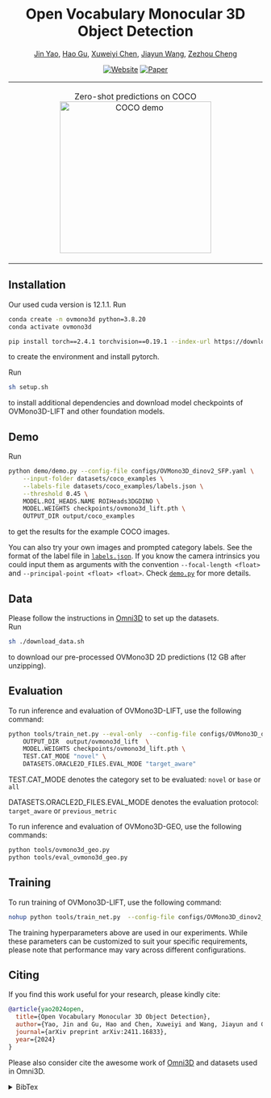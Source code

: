 <div align="center">

<!-- # OVMono3D -->

# Open Vocabulary Monocular 3D Object Detection

[Jin Yao][jy], [Hao Gu][hg], [Xuweiyi Chen][xc], [Jiayun Wang][jw], [Zezhou Cheng][zc]


[![Website](https://img.shields.io/badge/Project-Page-b361ff
)](https://uva-computer-vision-lab.github.io/ovmono3d/)
[![Paper](https://img.shields.io/badge/arXiv-PDF-b31b1b)](https://arxiv.org/pdf/2411.16833)


</div>

<table style="border-collapse: collapse; border: none;">
<tr>
	<!-- <td width="60%">
		<p align="center">
			Zero-shot (+ tracking) on <a href="https://about.facebook.com/realitylabs/projectaria">Project Aria</a> data
			<img src=".github/generalization_demo.gif" alt="Aria demo video"/ height="300">
		</p>
	</td> -->
	<td width="100%">
		<p align="center">
			Zero-shot predictions on COCO
			<img src=".github/coco.png" alt="COCO demo"/ height="300">
		</p>
	</td>
</tr>
</table>


## Installation <a name="installation"></a>
Our used cuda version is 12.1.1.
Run
```bash
conda create -n ovmono3d python=3.8.20
conda activate ovmono3d

pip install torch==2.4.1 torchvision==0.19.1 --index-url https://download.pytorch.org/whl/cu121
```
to create the environment and install pytorch.

Run
```bash
sh setup.sh
```
to install additional dependencies and download model checkpoints of OVMono3D-LIFT and other foundation models.

## Demo <a name="demo"></a>
Run
```bash
python demo/demo.py --config-file configs/OVMono3D_dinov2_SFP.yaml \
	--input-folder datasets/coco_examples \
	--labels-file datasets/coco_examples/labels.json \
	--threshold 0.45 \
	MODEL.ROI_HEADS.NAME ROIHeads3DGDINO \
	MODEL.WEIGHTS checkpoints/ovmono3d_lift.pth \
	OUTPUT_DIR output/coco_examples 
```
to get the results for the example COCO images.

You can also try your own images and prompted category labels. See the format of the label file in [`labels.json`](datasets/coco_examples/labels.json). If you know the camera intrinsics you could input them as arguments with the convention `--focal-length <float>` and `--principal-point <float> <float>`. Check [`demo.py`](demo/demo.py) for more details.


## Data <a name="data"></a>
Please follow the instructions in [Omni3D](https://github.com/facebookresearch/omni3d/blob/main/DATA.md) to set up the datasets.  
Run
```bash
sh ./download_data.sh
```
to download our pre-processed OVMono3D 2D predictions (12 GB after unzipping).  


## Evaluation <a name="evaluation"></a>


To run inference and evaluation of OVMono3D-LIFT, use the following command:
```bash
python tools/train_net.py --eval-only  --config-file configs/OVMono3D_dinov2_SFP.yaml --num-gpus 2 \
    OUTPUT_DIR  output/ovmono3d_lift  \
    MODEL.WEIGHTS checkpoints/ovmono3d_lift.pth \
    TEST.CAT_MODE "novel" \
    DATASETS.ORACLE2D_FILES.EVAL_MODE "target_aware"
```
TEST.CAT_MODE denotes the category set to be evaluated: `novel` or `base` or `all`

DATASETS.ORACLE2D_FILES.EVAL_MODE denotes the evaluation protocol: `target_aware` or `previous_metric`

To run inference and evaluation of OVMono3D-GEO, use the following commands:
```bash
python tools/ovmono3d_geo.py
python tools/eval_ovmono3d_geo.py
```


## Training <a name="training"></a>

To run training of OVMono3D-LIFT, use the following command:
```bash
nohup python tools/train_net.py  --config-file configs/OVMono3D_dinov2_SFP.yaml     --num-gpus 2     OUTPUT_DIR ../../output/ovmono3d_depth     VIS_PERIOD 10000     TEST.EVAL_PERIOD 10000    MODEL.STABILIZE 0.03     SOLVER.BASE_LR 0.012     SOLVER.CHECKPOINT_PERIOD 10000     SOLVER.IMS_PER_BATCH 16     > nohup.out 2>&1 &
```

The training hyperparameters above are used in our experiments. While these parameters can be customized to suit your specific requirements, please note that performance may vary across different configurations.


## Citing <a name="citing"></a>
If you find this work useful for your research, please kindly cite:

```BibTeX
@article{yao2024open,
  title={Open Vocabulary Monocular 3D Object Detection},
  author={Yao, Jin and Gu, Hao and Chen, Xuweiyi and Wang, Jiayun and Cheng, Zezhou},
  journal={arXiv preprint arXiv:2411.16833},
  year={2024}
}
```
Please also consider cite the awesome work of [Omni3D](https://github.com/facebookresearch/omni3d) and datasets used in Omni3D.
<details><summary>BibTex</summary>

```BibTeX
@inproceedings{brazil2023omni3d,
  author =       {Garrick Brazil and Abhinav Kumar and Julian Straub and Nikhila Ravi and Justin Johnson and Georgia Gkioxari},
  title =        {{Omni3D}: A Large Benchmark and Model for {3D} Object Detection in the Wild},
  booktitle =    {CVPR},
  address =      {Vancouver, Canada},
  month =        {June},
  year =         {2023},
  organization = {IEEE},
}
```

```BibTex
@inproceedings{Geiger2012CVPR,
  author = {Andreas Geiger and Philip Lenz and Raquel Urtasun},
  title = {Are we ready for Autonomous Driving? The KITTI Vision Benchmark Suite},
  booktitle = {CVPR},
  year = {2012}
}
``` 

```BibTex
@inproceedings{caesar2020nuscenes,
  title={nuscenes: A multimodal dataset for autonomous driving},
  author={Caesar, Holger and Bankiti, Varun and Lang, Alex H and Vora, Sourabh and Liong, Venice Erin and Xu, Qiang and Krishnan, Anush and Pan, Yu and Baldan, Giancarlo and Beijbom, Oscar},
  booktitle={CVPR},
  year={2020}
}
```

```BibTex
@inproceedings{song2015sun,
  title={Sun rgb-d: A rgb-d scene understanding benchmark suite},
  author={Song, Shuran and Lichtenberg, Samuel P and Xiao, Jianxiong},
  booktitle={CVPR},
  year={2015}
}
```

```BibTex
@inproceedings{dehghan2021arkitscenes,
  title={{ARK}itScenes - A Diverse Real-World Dataset for 3D Indoor Scene Understanding Using Mobile {RGB}-D Data},
  author={Gilad Baruch and Zhuoyuan Chen and Afshin Dehghan and Tal Dimry and Yuri Feigin and Peter Fu and Thomas Gebauer and Brandon Joffe and Daniel Kurz and Arik Schwartz and Elad Shulman},
  booktitle={NeurIPS Datasets and Benchmarks Track (Round 1)},
  year={2021},
}
```

```BibTex
@inproceedings{hypersim,
  author    = {Mike Roberts AND Jason Ramapuram AND Anurag Ranjan AND Atulit Kumar AND
                 Miguel Angel Bautista AND Nathan Paczan AND Russ Webb AND Joshua M. Susskind},
  title     = {{Hypersim}: {A} Photorealistic Synthetic Dataset for Holistic Indoor Scene Understanding},
  booktitle = {ICCV},
  year      = {2021},
}
```

```BibTex
@article{objectron2021,
  title={Objectron: A Large Scale Dataset of Object-Centric Videos in the Wild with Pose Annotations},
  author={Ahmadyan, Adel and Zhang, Liangkai and Ablavatski, Artsiom and Wei, Jianing and Grundmann, Matthias},
  journal={CVPR},
  year={2021},
}
```

</details>


[jy]: https://yaojin17.github.io
[hg]: https://www.linkedin.com/in/hao--gu/
[xc]: https://xuweiyichen.github.io/
[jw]: https://pwang.pw/
[zc]: https://sites.google.com/site/zezhoucheng/

